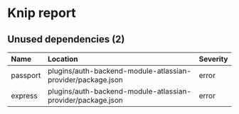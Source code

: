 # Knip report

## Unused dependencies (2)

| Name     | Location     | Severity |
| :------- | :----------- | :------- |
| passport | plugins/auth-backend-module-atlassian-provider/package.json | error    |
| express  | plugins/auth-backend-module-atlassian-provider/package.json | error    |

